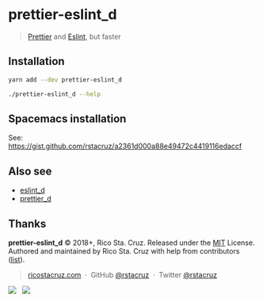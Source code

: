 # prettier-eslint_d

> [Prettier](https://prettier.io) and [Eslint](https://eslint.org), but faster

## Installation

```bash
yarn add --dev prettier-eslint_d
```

```bash
./prettier-eslint_d --help
```

## Spacemacs installation

See: <https://gist.github.com/rstacruz/a2361d000a88e49472c4419116edaccf>

## Also see

- [eslint_d](https://yarn.pm/eslint_d)
- [prettier_d](https://yarn.pm/prettier_d)

## Thanks

**prettier-eslint_d** © 2018+, Rico Sta. Cruz. Released under the [MIT] License.<br>
Authored and maintained by Rico Sta. Cruz with help from contributors ([list][contributors]).

> [ricostacruz.com](http://ricostacruz.com) &nbsp;&middot;&nbsp;
> GitHub [@rstacruz](https://github.com/rstacruz) &nbsp;&middot;&nbsp;
> Twitter [@rstacruz](https://twitter.com/rstacruz)

[![](https://img.shields.io/github/followers/rstacruz.svg?style=social&label=@rstacruz)](https://github.com/rstacruz) &nbsp;
[![](https://img.shields.io/twitter/follow/rstacruz.svg?style=social&label=@rstacruz)](https://twitter.com/rstacruz)

[MIT]: http://mit-license.org/
[contributors]: http://github.com/rstacruz/prettier-eslint_d/contributors

